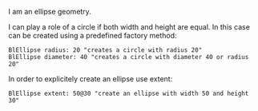I am an ellipse geometry.

I can play a role of a circle if both width and height are equal. In this case can be created using a predefined factory method:

	BlEllipse radius: 20 "creates a circle with radius 20"
	BlEllipse diameter: 40 "creates a circle with diameter 40 or radius 20"
	
In order to explicitely create an ellipse use extent:

	BlEllipse extent: 50@30 "create an ellipse with width 50 and height 30"